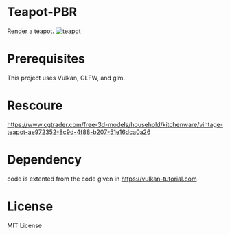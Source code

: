 # Teapot-PBR
Render a teapot.
![teapot](https://github.com/bohuah0919/Teapot-PBR/assets/98621364/10828f93-88ab-4b0a-86b2-9df379e19b89)


# Prerequisites
This project uses Vulkan, GLFW, and glm.

# Rescoure
https://www.cgtrader.com/free-3d-models/household/kitchenware/vintage-teapot-ae972352-8c9d-4f88-b207-51e16dca0a26

# Dependency
code is extented from the code given in https://vulkan-tutorial.com

# License
MIT License
